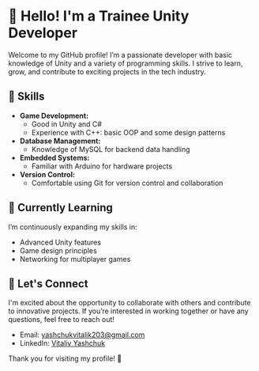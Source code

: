 # 👋 Hello! I'm a Trainee Unity Developer

Welcome to my GitHub profile! I’m a passionate developer with basic knowledge of Unity and a variety of programming skills. I strive to learn, grow, and contribute to exciting projects in the tech industry.

## 🚀 Skills

- **Game Development:**
  - Good in Unity and C#
  - Experience with C++: basic OOP and some design patterns
- **Database Management:**
  - Knowledge of MySQL for backend data handling
- **Embedded Systems:**
  - Familiar with Arduino for hardware projects
- **Version Control:**
  - Comfortable using Git for version control and collaboration

## 🌱 Currently Learning

I’m continuously expanding my skills in:

- Advanced Unity features
- Game design principles
- Networking for multiplayer games

## 🤝 Let's Connect

I'm excited about the opportunity to collaborate with others and contribute to innovative projects. If you’re interested in working together or have any questions, feel free to reach out!

- Email: [yashchukvitalik203@gmail.com](mailto:yashchukvitalik203@gmail.com)
- LinkedIn: [Vitaliy Yashchuk](https://www.linkedin.com/in/vitalik-yashchuk-45a403143/)

Thank you for visiting my profile! 🚀
